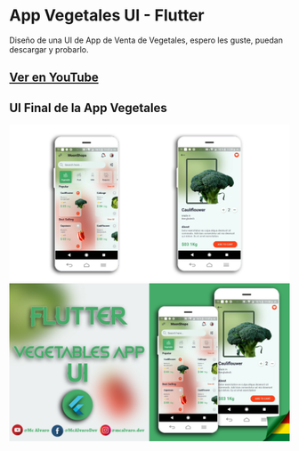 # App Vegetales UI - Flutter

Diseño de una UI de App de Venta de Vegetales, espero les guste, puedan descargar y probarlo.


## [Ver en YouTube](https://youtu.be/23dIRwRvDAo)

## UI Final de la App Vegetales

![intro](Screen01.png)
![intro](ui.jpg)

